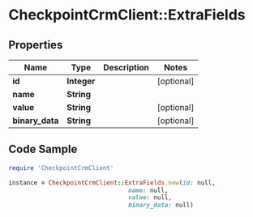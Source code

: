 # CheckpointCrmClient::ExtraFields

## Properties

Name | Type | Description | Notes
------------ | ------------- | ------------- | -------------
**id** | **Integer** |  | [optional] 
**name** | **String** |  | 
**value** | **String** |  | [optional] 
**binary_data** | **String** |  | [optional] 

## Code Sample

```ruby
require 'CheckpointCrmClient'

instance = CheckpointCrmClient::ExtraFields.new(id: null,
                                 name: null,
                                 value: null,
                                 binary_data: null)
```



